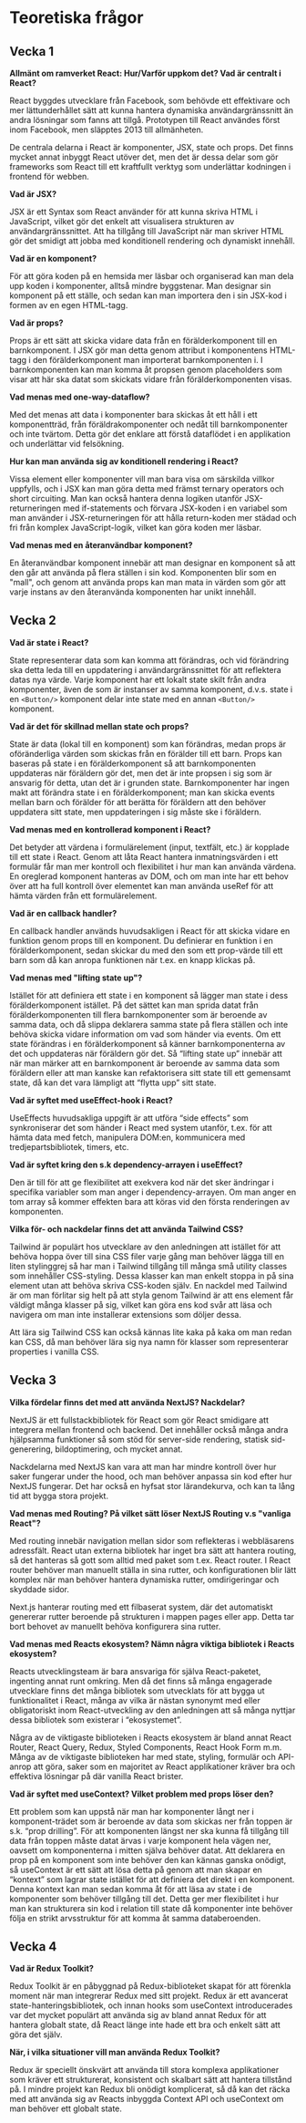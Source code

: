 # Teoretiska frågor

## Vecka 1

**Allmänt om ramverket React: Hur/Varför uppkom det? Vad är centralt i React?**

React byggdes utvecklare från Facebook, som behövde ett effektivare och mer lättunderhållet sätt att kunna hantera dynamiska användargränssnitt än andra lösningar som fanns att tillgå. Prototypen till React användes först inom Facebook, men släpptes 2013 till allmänheten.

De centrala delarna i React är komponenter, JSX, state och props. Det finns mycket annat inbyggt React utöver det, men det är dessa delar som gör frameworks som React till ett kraftfullt verktyg som underlättar kodningen i frontend för webben.

**Vad är JSX?**

JSX är ett Syntax som React använder för att kunna skriva HTML i JavaScript, vilket gör det enkelt att visualisera strukturen av användargränssnittet. Att ha tillgång till JavaScript när man skriver HTML gör det smidigt att jobba med konditionell rendering och dynamiskt innehåll.

**Vad är en komponent?**

För att göra koden på en hemsida mer läsbar och organiserad kan man dela upp koden i komponenter, alltså mindre byggstenar. Man designar sin komponent på ett ställe, och sedan kan man importera den i sin JSX-kod i formen av en egen HTML-tagg.

**Vad är props?**

Props är ett sätt att skicka vidare data från en förälderkomponent till en barnkomponent. I JSX gör man detta genom attribut i komponentens HTML-tagg i den förälderkomponent man importerat barnkomponenten i. I barnkomponenten kan man komma åt propsen genom placeholders som visar att här ska datat som skickats vidare från förälderkomponenten visas.

**Vad menas med one-way-dataflow?**

Med det menas att data i komponenter bara skickas åt ett håll i ett komponentträd, från föräldrakomponenter och nedåt till barnkomponenter och inte tvärtom. Detta gör det enklare att förstå dataflödet i en applikation och underlättar vid felsökning.

**Hur kan man använda sig av konditionell rendering i React?**

Vissa element eller komponenter vill man bara visa om särskilda villkor uppfylls, och i JSX kan man göra detta med främst ternary operators och short circuiting. Man kan också hantera denna logiken utanför JSX-returneringen med if-statements och förvara JSX-koden i en variabel som man använder i JSX-returneringen för att hålla return-koden mer städad och fri från komplex JavaScript-logik, vilket kan göra koden mer läsbar.

**Vad menas med en återanvändbar komponent?**

En återanvändbar komponent innebär att man designar en komponent så att den går att använda på flera ställen i sin kod. Komponenten blir som en "mall", och genom att använda props kan man mata in värden som gör att varje instans av den återanvända komponenten har unikt innehåll.

## Vecka 2

**Vad är state i React?**

State representerar data som kan komma att förändras, och vid förändring ska detta leda till en uppdatering i användargränssnittet för att reflektera datas nya värde. Varje komponent har ett lokalt state skilt från andra komponenter, även de som är instanser av samma komponent, d.v.s. state i en `<Button/>` komponent delar inte state med en annan `<Button/>` komponent.

**Vad är det för skillnad mellan state och props?**

State är data (lokal till en komponent) som kan förändras, medan props är oföränderliga värden som skickas från en förälder till ett barn. Props kan baseras på state i en förälderkomponent så att barnkomponenten uppdateras när föräldern gör det, men det är inte propsen i sig som är ansvarig för detta, utan det är i grunden state. Barnkomponenter har ingen makt att förändra state i en förälderkomponent; man kan skicka events mellan barn och förälder för att berätta för föräldern att den behöver uppdatera sitt state, men uppdateringen i sig måste ske i föräldern.

**Vad menas med en kontrollerad komponent i React?**

Det betyder att värdena i formulärelement (input, textfält, etc.) är kopplade till ett state i React. Genom att låta React hantera inmatningsvärden i ett formulär får man mer kontroll och flexibilitet i hur man kan använda värdena. En oreglerad komponent hanteras av DOM, och om man inte har ett behov över att ha full kontroll över elementet kan man använda useRef för att hämta värden från ett formulärelement.

**Vad är en callback handler?**

En callback handler används huvudsakligen i React för att skicka vidare en funktion genom props till en komponent. Du definierar en funktion i en förälderkomponent, sedan skickar du med den som ett prop-värde till ett barn som då kan anropa funktionen när t.ex. en knapp klickas på.

**Vad menas med "lifting state up"?**

Istället för att definiera ett state i en komponent så lägger man state i dess förälderkomponent istället. På det sättet kan man sprida datat från förälderkomponenten till flera barnkomponenter som är beroende av samma data, och då slippa deklarera samma state på flera ställen och inte behöva skicka vidare information om vad som händer via events. Om ett state förändras i en förälderkomponent så känner barnkomponenterna av det och uppdateras när föräldern gör det. Så “lifting state up” innebär att när man märker att en barnkomponent är beroende av samma data som föräldern eller att man kanske kan refaktorisera sitt state till ett gemensamt state, då kan det vara lämpligt att “flytta upp” sitt state.

**Vad är syftet med useEffect-hook i React?**

UseEffects huvudsakliga uppgift är att utföra “side effects” som synkroniserar det som händer i React med system utanför, t.ex. för att hämta data med fetch, manipulera DOM:en, kommunicera med tredjepartsbibliotek, timers, etc.

**Vad är syftet kring den s.k dependency-arrayen i useEffect?**

Den är till för att ge flexibilitet att exekvera kod när det sker ändringar i specifika variabler som man anger i dependency-arrayen. Om man anger en tom array så kommer effekten bara att köras vid den första renderingen av komponenten.

**Vilka för- och nackdelar finns det att använda Tailwind CSS?**

Tailwind är populärt hos utvecklare av den anledningen att istället för att behöva hoppa över till sina CSS filer varje gång man behöver lägga till en liten stylinggrej så har man i Tailwind tillgång till många små utility classes som innehåller CSS-styling. Dessa klasser kan man enkelt stoppa in på sina element utan att behöva skriva CSS-koden själv. En nackdel med Tailwind är om man förlitar sig helt på att styla genom Tailwind är att ens element får väldigt många klasser på sig, vilket kan göra ens kod svår att läsa och navigera om man inte installerar extensions som döljer dessa.

Att lära sig Tailwind CSS kan också kännas lite kaka på kaka om man redan kan CSS, då man behöver lära sig nya namn för klasser som representerar properties i vanilla CSS.

## Vecka 3

**Vilka fördelar finns det med att använda NextJS? Nackdelar?**

NextJS är ett fullstackbibliotek för React som gör React smidigare att integrera mellan frontend och backend. Det innehåller också många andra hjälpsamma funktioner så som stöd för server-side rendering, statisk sid-generering, bildoptimering, och mycket annat.

Nackdelarna med NextJS kan vara att man har mindre kontroll över hur saker fungerar under the hood, och man behöver anpassa sin kod efter hur NextJS fungerar. Det har också en hyfsat stor lärandekurva, och kan ta lång tid att bygga stora projekt.

**Vad menas med Routing? På vilket sätt löser NextJS Routing v.s "vanliga React"?**

Med routing innebär navigation mellan sidor som reflekteras i webbläsarens adressfält. React utan externa bibliotek har inget bra sätt att hantera routing, så det hanteras så gott som alltid med paket som t.ex. React router. I React router behöver man manuellt ställa in sina rutter, och konfigurationen blir lätt komplex när man behöver hantera dynamiska rutter, omdirigeringar och skyddade sidor.

Next.js hanterar routing med ett filbaserat system, där det automatiskt genererar rutter beroende på strukturen i mappen pages eller app. Detta tar bort behovet av manuellt behöva konfigurera sina rutter.

**Vad menas med Reacts ekosystem? Nämn några viktiga bibliotek i Reacts ekosystem?**

Reacts utvecklingsteam är bara ansvariga för själva React-paketet, ingenting annat runt omkring. Men då det finns så många engagerade utvecklare finns det många bibliotek som utvecklats för att bygga ut funktionalitet i React, många av vilka är nästan synonymt med eller obligatoriskt inom React-utveckling av den anledningen att så många nyttjar dessa bibliotek som existerar i “ekosystemet”.

Några av de viktigaste biblioteken i Reacts ekosystem är bland annat React Router, React Query, Redux, Styled Components, React Hook Form m.m. Många av de viktigaste biblioteken har med state, styling, formulär och API-anrop att göra, saker som en majoritet av React applikationer kräver bra och effektiva lösningar på där vanilla React brister.

**Vad är syftet med useContext? Vilket problem med props löser den?**

Ett problem som kan uppstå när man har komponenter långt ner i komponent-trädet som är beroende av data som skickas ner från toppen är s.k. “prop drilling”. För att komponenten längst ner ska kunna få tillgång till data från toppen måste datat ärvas i varje komponent hela vägen ner, oavsett om komponenterna i mitten själva behöver datat. Att deklarera en prop på en komponent som inte behöver den kan kännas ganska onödigt, så useContext är ett sätt att lösa detta på genom att man skapar en “kontext” som lagrar state istället för att definiera det direkt i en komponent. Denna kontext kan man sedan komma åt för att läsa av state i de komponenter som behöver tillgång till det. Detta ger mer flexibilitet i hur man kan strukturera sin kod i relation till state då komponenter inte behöver följa en strikt arvsstruktur för att komma åt samma databeroenden.

## Vecka 4

**Vad är Redux Toolkit?**

Redux Toolkit är en påbyggnad på Redux-biblioteket skapat för att förenkla moment när man integrerar Redux med sitt projekt. Redux är ett avancerat state-hanteringsbibliotek, och innan hooks som useContext introducerades var det mycket populärt att använda sig av bland annat Redux för att hantera globalt state, då React länge inte hade ett bra och enkelt sätt att göra det själv.

**När, i vilka situationer vill man använda Redux Toolkit?**

Redux är speciellt önskvärt att använda till stora komplexa applikationer som kräver ett strukturerat, konsistent och skalbart sätt att hantera tillstånd på. I mindre projekt kan Redux bli onödigt komplicerat, så då kan det räcka med att använda sig av Reacts inbyggda Context API och useContext om man behöver ett globalt state.